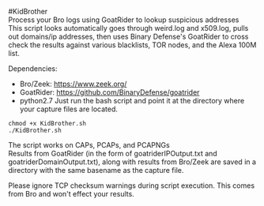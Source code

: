 #KidBrother  
Process your Bro logs using GoatRider to lookup suspicious addresses  
This script looks automatically goes through weird.log and x509.log, pulls out domains/ip addresses, then uses Binary Defense's GoatRider to cross check the results against various blacklists, TOR nodes, and the Alexa 100M list.
  
Dependencies:  
  * Bro/Zeek: https://www.zeek.org/
  * GoatRider: https://github.com/BinaryDefense/goatrider
  * python2.7
Just run the bash script and point it at the directory where your capture files are located.  
  
`chmod +x KidBrother.sh`  
`./KidBrother.sh`  
  
The script works on CAPs, PCAPs, and PCAPNGs  
Results from GoatRider (in the form of goatriderIPOutput.txt and goatriderDomainOutput.txt), along with results from Bro/Zeek are saved in a directory with the same basename as the capture file.  
  
Please ignore TCP checksum warnings during script execution. This comes from Bro and won't effect your results.  
